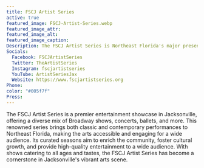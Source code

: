 ```yaml
---
title: FSCJ Artist Series
active: true
featured_image: FSCJ-Artist-Series.webp
featured_image_attr:
featured_image_alt:
featured_image_caption:
Description: The FSCJ Artist Series is Northeast Florida's major presenter of national and international touring attractions including musicals, concerts, opera, ballet, variety shows and more!
Socials:
  Facebook: FSCJArtistSeries
  Twitter: TheArtistSeries
  Instagram: fscjartistseries
  YouTube: ArtistSeriesJax
  Website: https://www.fscjartistseries.org
Phone: 
color: "#005f7f"
Press:
---
```

The FSCJ Artist Series is a premier entertainment showcase in Jacksonville, offering a diverse mix of Broadway shows, concerts, ballets, and more. This renowned series brings both classic and contemporary performances to Northeast Florida, making the arts accessible and engaging for a wide audience. Its curated seasons aim to enrich the community, foster cultural growth, and provide high-quality entertainment to a wide audience. With shows catering to all ages and tastes, the FSCJ Artist Series has become a cornerstone in Jacksonville's vibrant arts scene.